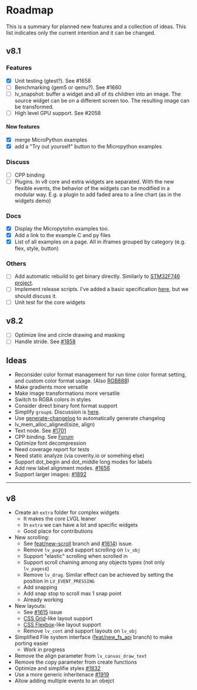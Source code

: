 # Roadmap

This is a summary for planned new features and a collection of ideas.
This list indicates only the current intention and it can be changed.

## v8.1
### Features
- [x] Unit testing (gtest?). See #1658
- [ ] Benchmarking (gem5 or qemu?). See #1660  
- [ ] lv_snapshot: buffer a widget and all of its children into an image. The source widget can be on a different screen too. The resulting image can be transformed.
- [ ] High level GPU support. See #2058

#### New features
- [x] merge MicroPython examples
- [x] add a "Try out yourself" button to the Micropython examples
  
### Discuss
- [ ] CPP binding  
- [ ] Plugins. In v8 core and extra widgets are separated. With the new flexible events, the behavior of the widgets can be modified in a modular way. E.g. a plugin to add faded area to a line chart (as in the widgets demo)

### Docs
- [x] Display the Micropytohn examples too.
- [x] Add a link to the example C and py files
- [x] List of all examples on a page. All in iframes grouped by category (e.g. flex, style, button)

### Others
- [ ] Add automatic rebuild to get binary directly. Similarly to [STM32F746 project](https://github.com/lvgl/lv_port_stm32f746_disco#try-it-with-just-a-few-clicks).
- [ ] Implement release scripts. I've added a basic specification [here](https://github.com/lvgl/lvgl/tree/master/scripts/release), but we should discuss it.
- [ ] Unit test for the core widgets

## v8.2
- [ ] Optimize line and circle drawing and masking
- [ ] Handle stride. See [#1858](https://github.com/lvgl/lvgl/issues/1858)

## Ideas
- Reconsider color format management for run time color format setting, and custom color format usage. (Also [RGB888](https://github.com/lvgl/lvgl/issues/1722))
- Make gradients more versatile
- Make image transformations more versatile
- Switch to RGBA colors in styles
- Consider direct binary font format support
- Simplify `group`s. Discussion is [here](https://forum.lvgl.io/t/lv-group-tabindex/2927/3).
- Use [generate-changelog](https://github.com/lob/generate-changelog) to automatically generate changelog
- lv_mem_alloc_aligned(size, align)
- Text node. See [#1701](https://github.com/lvgl/lvgl/issues/1701#issuecomment-699479408)
- CPP binding. See [Forum](https://forum.lvgl.io/t/is-it-possible-to-officially-support-optional-cpp-api/2736)
- Optimize font decompression
- Need coverage report for tests
- Need static analyze (via coverity.io or somehing else)
- Support dot_begin and dot_middle long modes for labels
- Add new label alignment modes. [#1656](https://github.com/lvgl/lvgl/issues/1656)
- Support larger images: [#1892](https://github.com/lvgl/lvgl/issues/1892)

--- 

## v8
- Create an `extra` folder for complex widgets
   - It makes the core LVGL leaner
   - In `extra` we can have a lot and specific widgets
   - Good place for contributions
- New scrolling:
  - See [feat/new-scroll](https://github.com/lvgl/lvgl/tree/feat/new-scroll) branch and  [#1614](https://github.com/lvgl/lvgl/issues/1614)) issue.
  - Remove `lv_page` and support scrolling on `lv_obj`
  - Support "elastic" scrolling when scrolled in
  - Support scroll chaining among any objects types (not only `lv_pages`s)
  - Remove `lv_drag`. Similar effect can be achieved by setting the position in `LV_EVENT_PRESSING`
  - Add snapping
  - Add snap stop to scroll max 1 snap point
  - Already working
- New layouts:
  - See [#1615](https://github.com/lvgl/lvgl/issues/1615) issue
  - [CSS Grid](https://css-tricks.com/snippets/css/a-guide-to-grid/)-like layout support
  - [CSS Flexbox](https://css-tricks.com/snippets/css/a-guide-to-flexbox/)-like layout support
  - Remove `lv_cont` and support layouts on `lv_obj`
- Simplified File system interface ([feat/new_fs_api](https://github.com/lvgl/lvgl/tree/feat/new-fs-api) branch) to make porting easier
  - Work in progress
- Remove the align parameter from `lv_canvas_draw_text`
- Remove the copy parameter from create functions
- Optimize and simplifie styles [#1832](https://github.com/lvgl/lvgl/issues/1832)
- Use a more generic inheritenace [#1919](https://github.com/lvgl/lvgl/issues/1919)
- Allow adding multiple events to an obejct

